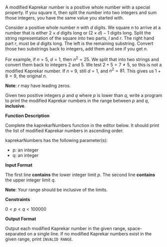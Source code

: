 A modified Kaprekar number is a positive whole number with a special property. If you square it, then split the number into two integers and sum those integers, you have the same value you started with.

Consider a positive whole number $n$ with $d$ digits. We square $n$ to arrive at a number that is either $2 \times d$ digits long or $(2 \times d) - 1$ digits long. Split the string representation of the square into two parts, $l$ and $r$. The right hand part $r$, must be $d$ digits long. The left is the remaining substring. Convert those two substrings back to integers, add them and see if you get $n$.

For example, if $n = 5$, $d = 1$, then ${n^2} = 25$. We split that into two strings and convert them back to integers $2$ and $5$. We test $2 + 5 = 7 \neq 5$, so this is not a modified Kaprekar number. If $n$ $=$ $9$, still $d = 1$, and ${n^2} = 81$. This gives us $1 + 8 = 9$, the original $n$.

**Note**: $r$ may have leading zeros.

Given two positive integers $p$ and $q$ where $p$ is lower than $q$, write a program to print the modified Kaprekar numbers in the range between $p$ and $q$, **inclusive**.

**Function Description**

Complete the kaprekarNumbers function in the editor below. It should print the list of modified Kaprekar numbers in ascending order.

kaprekarNumbers has the following parameter(s):

- p: an integer
- q: an integer

**Input Format**

The first line **contains** the lower integer limit $p$.
The second line **contains** the upper integer limit $q$.

**Note**: Your range should be inclusive of the limits.

**Constraints**

$0 < p < q < 100000$

**Output Format**

Output each modified Kaprekar number in the given range, space-separated on a single line. If no modified Kaprekar numbers exist in the given range, print `INVALID RANGE`.
